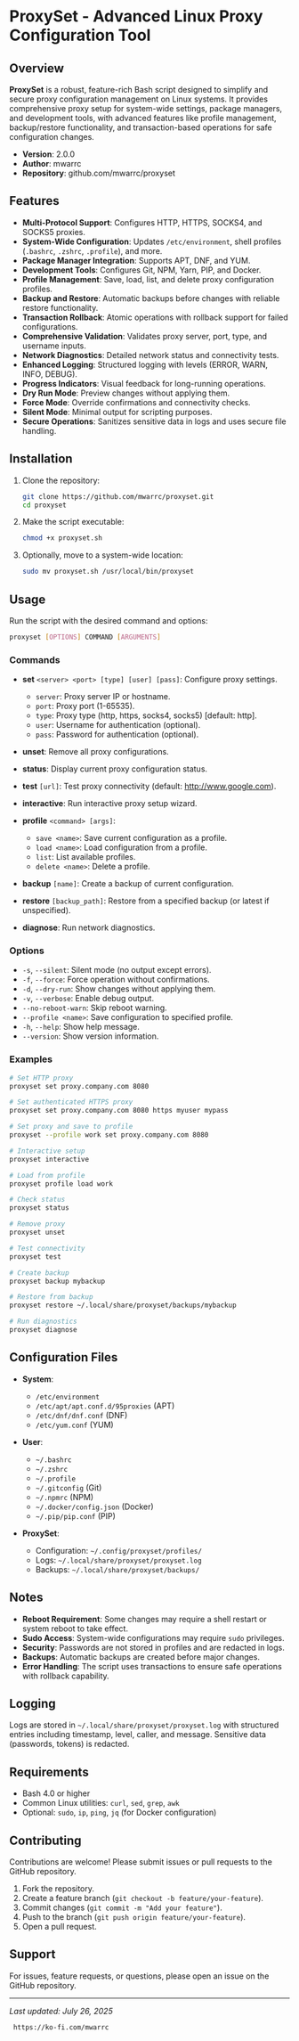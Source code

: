 # ProxySet - Advanced Linux Proxy Configuration Tool

## Overview

**ProxySet** is a robust, feature-rich Bash script designed to simplify and secure proxy configuration management on Linux systems. It provides comprehensive proxy setup for system-wide settings, package managers, and development tools, with advanced features like profile management, backup/restore functionality, and transaction-based operations for safe configuration changes.

- **Version**: 2.0.0
- **Author**: mwarrc
- **Repository**: github.com/mwarrc/proxyset

## Features

- **Multi-Protocol Support**: Configures HTTP, HTTPS, SOCKS4, and SOCKS5 proxies.
- **System-Wide Configuration**: Updates `/etc/environment`, shell profiles (`.bashrc`, `.zshrc`, `.profile`), and more.
- **Package Manager Integration**: Supports APT, DNF, and YUM.
- **Development Tools**: Configures Git, NPM, Yarn, PIP, and Docker.
- **Profile Management**: Save, load, list, and delete proxy configuration profiles.
- **Backup and Restore**: Automatic backups before changes with reliable restore functionality.
- **Transaction Rollback**: Atomic operations with rollback support for failed configurations.
- **Comprehensive Validation**: Validates proxy server, port, type, and username inputs.
- **Network Diagnostics**: Detailed network status and connectivity tests.
- **Enhanced Logging**: Structured logging with levels (ERROR, WARN, INFO, DEBUG).
- **Progress Indicators**: Visual feedback for long-running operations.
- **Dry Run Mode**: Preview changes without applying them.
- **Force Mode**: Override confirmations and connectivity checks.
- **Silent Mode**: Minimal output for scripting purposes.
- **Secure Operations**: Sanitizes sensitive data in logs and uses secure file handling.

## Installation

1. Clone the repository:

   ```bash
   git clone https://github.com/mwarrc/proxyset.git
   cd proxyset
   ```

2. Make the script executable:

   ```bash
   chmod +x proxyset.sh
   ```

3. Optionally, move to a system-wide location:

   ```bash
   sudo mv proxyset.sh /usr/local/bin/proxyset
   ```

## Usage

Run the script with the desired command and options:

```bash
proxyset [OPTIONS] COMMAND [ARGUMENTS]
```

### Commands

- **set** `<server> <port> [type] [user] [pass]`: Configure proxy settings.

  - `server`: Proxy server IP or hostname.
  - `port`: Proxy port (1-65535).
  - `type`: Proxy type (http, https, socks4, socks5) \[default: http\].
  - `user`: Username for authentication (optional).
  - `pass`: Password for authentication (optional).

- **unset**: Remove all proxy configurations.

- **status**: Display current proxy configuration status.

- **test** `[url]`: Test proxy connectivity (default: http://www.google.com).

- **interactive**: Run interactive proxy setup wizard.

- **profile** `<command> [args]`:

  - `save <name>`: Save current configuration as a profile.
  - `load <name>`: Load configuration from a profile.
  - `list`: List available profiles.
  - `delete <name>`: Delete a profile.

- **backup** `[name]`: Create a backup of current configuration.

- **restore** `[backup_path]`: Restore from a specified backup (or latest if unspecified).

- **diagnose**: Run network diagnostics.

### Options

- `-s`, `--silent`: Silent mode (no output except errors).
- `-f`, `--force`: Force operation without confirmations.
- `-d`, `--dry-run`: Show changes without applying them.
- `-v`, `--verbose`: Enable debug output.
- `--no-reboot-warn`: Skip reboot warning.
- `--profile <name>`: Save configuration to specified profile.
- `-h`, `--help`: Show help message.
- `--version`: Show version information.

### Examples

```bash
# Set HTTP proxy
proxyset set proxy.company.com 8080

# Set authenticated HTTPS proxy
proxyset set proxy.company.com 8080 https myuser mypass

# Set proxy and save to profile
proxyset --profile work set proxy.company.com 8080

# Interactive setup
proxyset interactive

# Load from profile
proxyset profile load work

# Check status
proxyset status

# Remove proxy
proxyset unset

# Test connectivity
proxyset test

# Create backup
proxyset backup mybackup

# Restore from backup
proxyset restore ~/.local/share/proxyset/backups/mybackup

# Run diagnostics
proxyset diagnose
```

## Configuration Files

- **System**:

  - `/etc/environment`
  - `/etc/apt/apt.conf.d/95proxies` (APT)
  - `/etc/dnf/dnf.conf` (DNF)
  - `/etc/yum.conf` (YUM)

- **User**:

  - `~/.bashrc`
  - `~/.zshrc`
  - `~/.profile`
  - `~/.gitconfig` (Git)
  - `~/.npmrc` (NPM)
  - `~/.docker/config.json` (Docker)
  - `~/.pip/pip.conf` (PIP)

- **ProxySet**:

  - Configuration: `~/.config/proxyset/profiles/`
  - Logs: `~/.local/share/proxyset/proxyset.log`
  - Backups: `~/.local/share/proxyset/backups/`

## Notes

- **Reboot Requirement**: Some changes may require a shell restart or system reboot to take effect.
- **Sudo Access**: System-wide configurations may require `sudo` privileges.
- **Security**: Passwords are not stored in profiles and are redacted in logs.
- **Backups**: Automatic backups are created before major changes.
- **Error Handling**: The script uses transactions to ensure safe operations with rollback capability.

## Logging

Logs are stored in `~/.local/share/proxyset/proxyset.log` with structured entries including timestamp, level, caller, and message. Sensitive data (passwords, tokens) is redacted.

## Requirements

- Bash 4.0 or higher
- Common Linux utilities: `curl`, `sed`, `grep`, `awk`
- Optional: `sudo`, `ip`, `ping`, `jq` (for Docker configuration)

## Contributing

Contributions are welcome! Please submit issues or pull requests to the GitHub repository.

1. Fork the repository.
2. Create a feature branch (`git checkout -b feature/your-feature`).
3. Commit changes (`git commit -m "Add your feature"`).
4. Push to the branch (`git push origin feature/your-feature`).
5. Open a pull request.

## Support

For issues, feature requests, or questions, please open an issue on the GitHub repository.

---

*Last updated: July 26, 2025*

```
 https://ko-fi.com/mwarrc
 ```